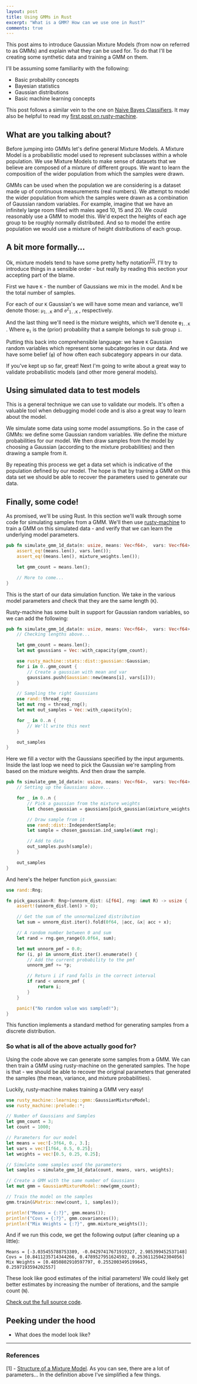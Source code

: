 ```yaml
---
layout: post
title: Using GMMs in Rust
excerpt: "What is a GMM? How can we use one in Rust?"
comments: true
---
```


This post aims to introduce Gaussian Mixture Models (from now on referred to as GMMs) and explain what they can be used for. To do that I'll be creating some synthetic data and training a GMM on them.

I'll be assuming some familiarity with the following:

- Basic probability concepts
- Bayesian statistics
- Gaussian distributions
- Basic machine learning concepts

This post follows a similar vein to the one on [Naive Bayes Classifiers](/2016/04/08/naive-bayes-rusty-machine.html). It may also be helpful to read my [first post on rusty-machine](/2016/03/07/rusty-machine.html).

## What are you talking about?

Before jumping into GMMs let's define general Mixture Models. A Mixture Model is a probabilistic model used to represent subclasses within a whole population. We use Mixture Models to make sense of datasets that we believe are composed of a mixture of different groups. We want to learn the composition of the wider population from which the samples were drawn.

GMMs can be used when the population we are considering is a dataset made up of continuous measurements (real numbers). We attempt to model the wider population from which the samples were drawn as a combination of Gaussian random variables. For example, imagine that we have an infinitely large room filled with males aged 10, 15 and 20. We could reasonably use a GMM to model this. We'd expect the heights of each age group to be roughly normally distributed. And so to model the entire population we would use a mixture of height distributions of each group.

## A bit more formally...

Ok, mixture models tend to have some pretty hefty notation<sup>[[1]](#references)</sup>. I'll try to introduce things in a sensible order - but really by reading this section your accepting part of the blame.

First we have `K` - the number of Gaussians we mix in the model. And `N` be the total number of samples.

For each of our `K` Gaussian's we will have some mean and variance, we'll denote those: <code class="highlighter-rouge">&micro;<sub>1..K</sub></code> and <code class="highlighter-rouge">&sigma;<sup>2</sup><sub>1..K</sub></code> , respectively.

And the last thing we'll need is the mixture weights, which we'll denote <code class="highlighter-rouge">&phi;<sub>1..K</sub></code> . Where <code class="highlighter-rouge">&phi;<sub>i</sub></code> is the (prior) probability that a sample belongs to sub group `i`.

Putting this back into comprehensible language: we have `K` Gaussian random variables which represent some subcategories in our data. And we have some belief (<code class="highlighter-rouge">&phi;</code>) of how often each subcategory appears in our data.

If you've kept up so far, great! Next I'm going to write about a great way to validate probabilistic models (and other more general models).

## Using simulated data to test models

This is a general technique we can use to validate our models. It's often a valuable tool when debugging model code and is also a great way to learn about the model.

We simulate some data using some model assumptions. So in the case of GMMs: we define some Gaussian random variables. We define the mixture probabilities for our model. We then draw samples from the model by choosing a Gaussian (according to the mixture probabilities) and then drawing a sample from it.

By repeating this process we get a data set which is indicative of the population defined by our model. The hope is that by training a GMM on this data set we should be able to recover the parameters used to generate our data.

## Finally, some code!

As promised, we'll be using Rust. In this section we'll walk through some code for simulating samples from a GMM. We'll then use [rusty-machine](https://github.com/AtheMathmo/rusty-machine) to train a GMM on this simulated data - and verify that we can learn the underlying model parameters.

```rust
pub fn simulate_gmm_1d_data(n: usize, means: Vec<f64>,  vars: Vec<f64>, mixture_weights: Vec<f64>)-> Vec<f64> {
	assert_eq!(means.len(), vars.len());
	assert_eq!(means.len(), mixture_weights.len());

	let gmm_count = means.len();

	// More to come...
}
```

This is the start of our data simulation function. We take in the various model parameters and check that they are the same length (`K`).

Rusty-machine has some built in support for Gaussian random variables, so we can add the following:

```rust
pub fn simulate_gmm_1d_data(n: usize, means: Vec<f64>,  vars: Vec<f64>, mixture_weights: Vec<f64>)-> Vec<f64> {
	// Checking lengths above...

	let gmm_count = means.len();
	let mut gaussians = Vec::with_capacity(gmm_count);

	use rusty_machine::stats::dist::gaussian::Gaussian;
	for i in 0..gmm_count {
		// Create a gaussian with mean and var
		gaussians.push(Gaussian::new(means[i], vars[i]));
	}

	// Sampling the right Gaussians
	use rand::thread_rng;
	let mut rng = thread_rng();
	let mut out_samples = Vec::with_capacity(n);

	for _ in 0..n {
		// We'll write this next
	}

	out_samples
}
```

Here we fill a vector with the Gaussians specified by the input arguments. Inside the last loop we need to pick the Gaussian we're sampling from based on the mixture weights. And then draw the sample. 

```rust
pub fn simulate_gmm_1d_data(n: usize, means: Vec<f64>,  vars: Vec<f64>, mixture_weights: Vec<f64>)-> Vec<f64> {
	// Setting up the Gaussians above...

	for _ in 0..n {
		// Pick a gaussian from the mixture weights
		let chosen_gaussian = gaussians[pick_gaussian(&mixture_weights, &mut rng)];

		// Draw sample from it
		use rand::dist::IndependentSample;
		let sample = chosen_gaussian.ind_sample(&mut rng);

		// Add to data
		out_samples.push(sample);
	}

	out_samples
}
```

And here's the helper function `pick_gaussian`:

```rust
use rand::Rng;

fn pick_gaussian<R: Rng>(unnorm_dist: &[f64], rng: &mut R) -> usize {
    assert!(unnorm_dist.len() > 0);

    // Get the sum of the unnormalized distribution
    let sum = unnorm_dist.iter().fold(0f64, |acc, &x| acc + x);

    // A random number between 0 and sum
    let rand = rng.gen_range(0.0f64, sum);

    let mut unnorm_pmf = 0.0;
    for (i, p) in unnorm_dist.iter().enumerate() {
    	// Add the current probability to the pmf
        unnorm_pmf += *p;

        // Return i if rand falls in the correct interval
        if rand < unnorm_pmf {
            return i;
        }
    }

    panic!("No random value was sampled!");
}
```

This function implements a standard method for generating samples from a discrete distribution.

### So what is all of the above actually good for?

Using the code above we can generate some samples from a GMM. We can then train a GMM using rusty-machine on the generated samples. The hope is that - we should be able to recover the original parameters that generated the samples (the mean, variance, and mixture probabilities).

Luckily, rusty-machine makes training a GMM very easy!

```rust
use rusty_machine::learning::gmm::GaussianMixtureModel;
use rusty_machine::prelude::*;

// Number of Gaussians and Samples
let gmm_count = 3;
let count = 1000;

// Parameters for our model
let means = vec![-3f64, 0., 3.];
let vars = vec![1f64, 0.5, 0.25];
let weights = vec![0.5, 0.25, 0.25];

// Simulate some samples used the parameters
let samples = simulate_gmm_1d_data(count, means, vars, weights);

// Create a GMM with the same number of Gaussians
let mut gmm = GaussianMixtureModel::new(gmm_count);

// Train the model on the samples
gmm.train(&Matrix::new(count, 1, samples));

println!("Means = {:?}", gmm.means());
println!("Covs = {:?}", gmm.covariances());
println!("Mix Weights = {:?}", gmm.mixture_weights());
```
And if we run this code, we get the following output (after cleaning up a little):

```
Means = [-3.035455788753389, -0.04297417671919327, 2.985399452537148]
Covs = [0.8411235714344266, 0.4789527951624592, 0.25361125042304056]
Mix Weights = [0.4850802910597797, 0.2552003495199645, 0.2597193594202557]
```

These look like good estimates of the initial parameters! We could likely get better estimates by increasing the number of iterations, and the sample count (`N`).

[Check out the full source code](https://github.com/AtheMathmo/AtheMathmo.github.io/tree/master/assets/rust/gmm_simulation.rs).

## Peeking under the hood

- What does the model look like?

---

### References

[1] - [Structure of a Mixture Model](https://en.wikipedia.org/wiki/Mixture_model#Structure_of_a_mixture_model). As you can see, there are a lot of parameters... In the definition above I've simplified a few things. 

